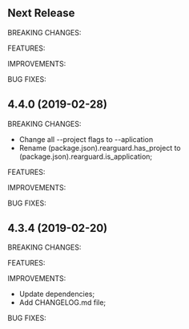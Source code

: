 ## Next Release

BREAKING CHANGES:

FEATURES:

IMPROVEMENTS:

BUG FIXES:

## 4.4.0 (2019-02-28)

BREAKING CHANGES:

- Change all --project flags to --aplication
- Rename (package.json).rearguard.has_project to (package.json).rearguard.is_application;

FEATURES:

IMPROVEMENTS:

BUG FIXES:

## 4.3.4 (2019-02-20)

BREAKING CHANGES:

FEATURES:

IMPROVEMENTS:

- Update dependencies;
- Add CHANGELOG.md file;

BUG FIXES:
